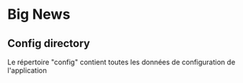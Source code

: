 # Big News

## Config directory

Le répertoire "config" contient toutes les données de configuration de l'application
